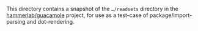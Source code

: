 This directory contains a snapshot of the `…/readsets` directory in the [hammerlab/guacamole](https://github.com/hammerlab/guacamole) project, for use as a test-case of package/import-parsing and dot-rendering.
